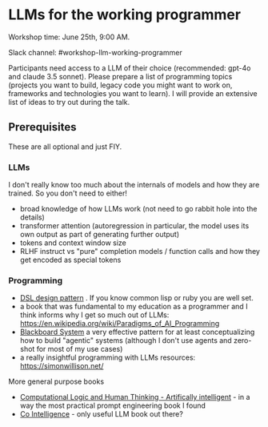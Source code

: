 # LLMs for the working programmer

Workshop time: June 25th, 9:00 AM.

Slack channel: #workshop-llm-working-programmer

Participants need access to a LLM of their choice (recommended: gpt-4o and claude 3.5 sonnet). Please prepare a list of programming topics (projects you want to build, legacy code you might want to work on, frameworks and technologies you want to learn). I will provide an extensive list of ideas to try out during the talk.

## Prerequisites

These are all optional and just FIY.

### LLMs

I don't really know too much about the internals of models and how they are trained. So you don't need to either!

- broad knowledge of how LLMs work (not need to go rabbit hole into the details)
- transformer attention (autoregression in particular, the model uses its own output as part of generating further output)
- tokens and context window size
- RLHF instruct vs "pure" completion models / function calls and how they get encoded as special tokens

### Programming

- [DSL design pattern](https://en.wikipedia.org/wiki/Domain-specific_language) . If you know common lisp or ruby you are well set.
- a book that was fundamental to my education as a programmer and I think informs why I get so much out of LLMs: https://en.wikipedia.org/wiki/Paradigms_of_AI_Programming
- [Blackboard System](https://en.wikipedia.org/wiki/Blackboard_system) a very effective pattern for at least conceptualizing how to build "agentic" systems (although I don't use agents and zero-shot for most of my use cases)
- a really insightful programming with LLMs resources: https://simonwillison.net/

More general purpose books
- [Computational Logic and Human Thinking - Artifically intelligent](https://www.amazon.com/Computational-Logic-Human-Thinking-Artificially/dp/0521123364) - in a way the most practical prompt engineering book I found
- [Co Intelligence](https://www.amazon.com/Co-Intelligence-Living-Working-Ethan-Mollick/dp/059371671X) - only useful LLM book out there?
